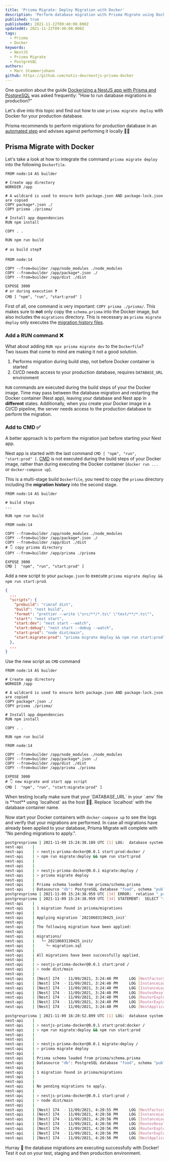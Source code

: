 ```yaml
---
title: 'Prisma Migrate: Deploy Migration with Docker'
description: 'Perform database migration with Prisma Migrate using Docker'
published: true
publishedAt: 2021-11-22T09:40:00.000Z
updatedAt: 2021-11-22T09:40:00.000Z
tags:
  - Prisma
  - Docker
keywords:
  - NestJS
  - Prisma Migrate
  - PostgreSQL
authors:
  - Marc Stammerjohann
github: https://github.com/notiz-dev/nestjs-prisma-docker
---
```


One question about the guide [Dockerizing a NestJS app with Prisma and PostgreSQL](/blog/dockerizing-nestjs-with-prisma-and-postgresql) was asked frequently: "How to run database migrations in production?"

Let's dive into this topic and find out how to use `prisma migrate deploy` with Docker for your production database.

Prisma recommends to perform migrations for production database in an [automated step](https://www.prisma.io/docs/concepts/components/prisma-migrate#production-and-testing-environments) and advises against performing it locally 🙅‍♂️

## Prisma Migrate with Docker

Let's take a look at how to integrate the command `prisma migrate deploy` into the following `Dockerfile`.

<div shortcode="code" tabs="Dockerfile">

```docker
FROM node:14 AS builder

# Create app directory
WORKDIR /app

# A wildcard is used to ensure both package.json AND package-lock.json are copied
COPY package*.json ./
COPY prisma ./prisma/

# Install app dependencies
RUN npm install

COPY . .

RUN npm run build

# as build step❓

FROM node:14

COPY --from=builder /app/node_modules ./node_modules
COPY --from=builder /app/package*.json ./
COPY --from=builder /app/dist ./dist

EXPOSE 3000
# or during execution ❓
CMD [ "npm", "run", "start:prod" ]
```

</div>

First of all, one command is very important: `COPY prisma ./prisma/`. This makes sure to **not** only copy the `schema.prisma` into the Docker image, but also includes the `migrations` directory. This is necessary as `prisma migrate deploy` only executes the [migration history files](https://www.prisma.io/docs/concepts/components/prisma-migrate#source-controlling-the-migration-history).

### Add a RUN command ❌

What about adding `RUN npx prisma migrate dev` to the `Dockerfile`?  
Two issues that come to mind are making it not a good solution.

1. Performs migration during build step, not before Docker container is started
2. CI/CD needs access to your production database, requires `DATABASE_URL` environment

`RUN` commands are executed during the build steps of your the Docker image. Time may pass between the database migration and restarting the Docker container (Nest app), leaving your database and Nest app in **different** states. Additionally, when you create your Docker image in a CI/CD pipeline, the server needs access to the production database to perform the migration.

### Add to CMD ✅

A better approach is to perform the migration just before starting your Nest app.

Nest app is started with the last command `CMD [ "npm", "run", "start:prod" ]`. [CMD](https://docs.docker.com/engine/reference/builder/#cmd) is not executed during the build steps of your Docker image, rather than during executing the Docker container (`docker run ...` or `docker-compose up`).

This is a multi-stage build `Dockerfile`, you need to copy the `prisma` directory including the **migration history** into the second stage.

<div shortcode="code" tabs="Dockerfile">

```docker
FROM node:14 AS builder

# build steps
...

RUN npm run build

FROM node:14

COPY --from=builder /app/node_modules ./node_modules
COPY --from=builder /app/package*.json ./
COPY --from=builder /app/dist ./dist
# 👇 copy prisma directory
COPY --from=builder /app/prisma ./prisma

EXPOSE 3000
CMD [  "npm", "run", "start:prod" ]
```

</div>


Add a new script to your `package.json` to execute `prisma migrate deploy && npm run start:prod`.

<div shortcode="code" tabs="package.json">

```json
{
  ...
  "scripts": {
    "prebuild": "rimraf dist",
    "build": "nest build",
    "format": "prettier --write \"src/**/*.ts\" \"test/**/*.ts\"",
    "start": "nest start",
    "start:dev": "nest start --watch",
    "start:debug": "nest start --debug --watch",
    "start:prod": "node dist/main",
    "start:migrate:prod": "prisma migrate deploy && npm run start:prod", // new script 👈
  },
  ...
}
```

</div>

Use the new script as `CMD` command

<div shortcode="code" tabs="Dockerfile">

```docker
FROM node:14 AS builder

# Create app directory
WORKDIR /app

# A wildcard is used to ensure both package.json AND package-lock.json are copied
COPY package*.json ./
COPY prisma ./prisma/

# Install app dependencies
RUN npm install

COPY . .

RUN npm run build

FROM node:14

COPY --from=builder /app/node_modules ./node_modules
COPY --from=builder /app/package*.json ./
COPY --from=builder /app/dist ./dist
COPY --from=builder /app/prisma ./prisma

EXPOSE 3000
# 👇 new migrate and start app script
CMD [  "npm", "run", "start:migrate:prod" ]
```

</div>

<div shortcode="note" type="warn">
When testing locally make sure that your `DATABASE_URL` in your `.env` file is **not** using `localhost` as the host 🙅‍♂️. Replace `localhost` with the database container name.
</div>

Now start your Docker containers with `docker-compose up` to see the logs and verify that your migrations are performed. In case all migrations have already been applied to your database, Prisma Migrate will complete with "No pending migrations to apply.".

<div shortcode="code" tabs="Migrations performed,No pending migrations">

```bash
postgresprisma | 2021-11-09 15:24:30.189 UTC [1] LOG:  database system is ready to accept connections
nest-api    | 
nest-api    | > nestjs-prisma-docker@0.0.1 start:prod:docker /
nest-api    | > npm run migrate:deploy && npm run start:prod
nest-api    | 
nest-api    | 
nest-api    | > nestjs-prisma-docker@0.0.1 migrate:deploy /
nest-api    | > prisma migrate deploy
nest-api    | 
nest-api    | Prisma schema loaded from prisma/schema.prisma
nest-api    | Datasource "db": PostgreSQL database "food", schema "public" at "postgresprisma:5432"
postgresprisma | 2021-11-09 15:24:38.959 UTC [34] ERROR:  relation "_prisma_migrations" does not exist at character 126
postgresprisma | 2021-11-09 15:24:38.959 UTC [34] STATEMENT:  SELECT "id", "checksum", "finished_at", "migration_name", "logs", "rolled_back_at", "started_at", "applied_steps_count" FROM "_prisma_migrations" ORDER BY "started_at" ASC
nest-api    | 
nest-api    | 1 migration found in prisma/migrations
nest-api    | 
nest-api    | Applying migration `20210603130425_init`
nest-api    | 
nest-api    | The following migration have been applied:
nest-api    | 
nest-api    | migrations/
nest-api    |   └─ 20210603130425_init/
nest-api    |     └─ migration.sql
nest-api    |       
nest-api    | All migrations have been successfully applied.
nest-api    | 
nest-api    | > nestjs-prisma-docker@0.0.1 start:prod /
nest-api    | > node dist/main
nest-api    | 
nest-api    | [Nest] 174  - 11/09/2021, 3:24:40 PM     LOG [NestFactory] Starting Nest application...
nest-api    | [Nest] 174  - 11/09/2021, 3:24:40 PM     LOG [InstanceLoader] PrismaModule dependencies initialized +73ms
nest-api    | [Nest] 174  - 11/09/2021, 3:24:40 PM     LOG [InstanceLoader] AppModule dependencies initialized +0ms
nest-api    | [Nest] 174  - 11/09/2021, 3:24:40 PM     LOG [RoutesResolver] AppController {/}: +14ms
nest-api    | [Nest] 174  - 11/09/2021, 3:24:40 PM     LOG [RouterExplorer] Mapped {/, GET} route +7ms
nest-api    | [Nest] 174  - 11/09/2021, 3:24:40 PM     LOG [RouterExplorer] Mapped {/foods, GET} route +1ms
nest-api    | [Nest] 174  - 11/09/2021, 3:24:40 PM     LOG [NestApplication] Nest application successfully started +65ms
```
```bash
postgresprisma | 2021-11-09 16:20:52.899 UTC [1] LOG:  database system is ready to accept connections
nest-api    | 
nest-api    | > nestjs-prisma-docker@0.0.1 start:prod:docker /
nest-api    | > npm run migrate:deploy && npm run start:prod
nest-api    | 
nest-api    | 
nest-api    | > nestjs-prisma-docker@0.0.1 migrate:deploy /
nest-api    | > prisma migrate deploy
nest-api    | 
nest-api    | Prisma schema loaded from prisma/schema.prisma
nest-api    | Datasource "db": PostgreSQL database "food", schema "public" at "postgresprisma:5432"
nest-api    | 
nest-api    | 1 migration found in prisma/migrations
nest-api    | 
nest-api    | 
nest-api    | No pending migrations to apply.
nest-api    | 
nest-api    | > nestjs-prisma-docker@0.0.1 start:prod /
nest-api    | > node dist/main
nest-api    | 
nest-api    | [Nest] 174  - 11/09/2021, 4:20:55 PM     LOG [NestFactory] Starting Nest application...
nest-api    | [Nest] 174  - 11/09/2021, 4:20:56 PM     LOG [InstanceLoader] PrismaModule dependencies initialized +69ms
nest-api    | [Nest] 174  - 11/09/2021, 4:20:56 PM     LOG [InstanceLoader] AppModule dependencies initialized +1ms
nest-api    | [Nest] 174  - 11/09/2021, 4:20:56 PM     LOG [RoutesResolver] AppController {/}: +12ms
nest-api    | [Nest] 174  - 11/09/2021, 4:20:56 PM     LOG [RouterExplorer] Mapped {/, GET} route +8ms
nest-api    | [Nest] 174  - 11/09/2021, 4:20:56 PM     LOG [RouterExplorer] Mapped {/foods, GET} route +1ms
nest-api    | [Nest] 174  - 11/09/2021, 4:20:56 PM     LOG [NestApplication] Nest application successfully started +62ms
```

</div>

Hurray 🎉 the database migrations are executing successfully with Docker! Test it out on your test, staging and then production environment.
